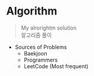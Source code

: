 # Algorithm
> My alrorightm solution    
> 알고리즘 풀이       
 
* Sources of Problems    
  - Baekjoon    
  - Programmers    
  - LeetCode (Most frequent)   
  
 
 
